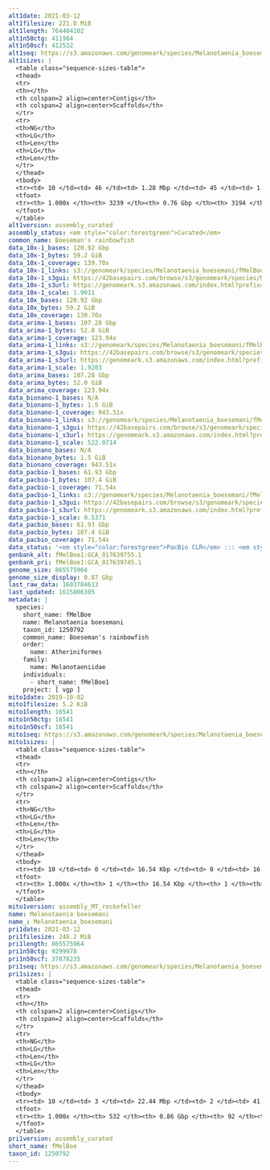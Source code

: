 ```yaml
---
alt1date: 2021-03-12
alt1filesize: 221.0 MiB
alt1length: 764404102
alt1n50ctg: 411984
alt1n50scf: 412532
alt1seq: https://s3.amazonaws.com/genomeark/species/Melanotaenia_boesemani/fMelBoe1/assembly_curated/fMelBoe1.alt.cur.20210312.fasta.gz
alt1sizes: |
  <table class="sequence-sizes-table">
  <thead>
  <tr>
  <th></th>
  <th colspan=2 align=center>Contigs</th>
  <th colspan=2 align=center>Scaffolds</th>
  </tr>
  <tr>
  <th>NG</th>
  <th>LG</th>
  <th>Len</th>
  <th>LG</th>
  <th>Len</th>
  </tr>
  </thead>
  <tbody>
  <tr><td> 10 </td><td> 46 </td><td> 1.28 Mbp </td><td> 45 </td><td> 1.31 Mbp </td></tr>  <tr><td> 20 </td><td> 117 </td><td> 0.91 Mbp </td><td> 115 </td><td> 0.93 Mbp </td></tr>  <tr><td> 30 </td><td> 212 </td><td> 0.71 Mbp </td><td> 209 </td><td> 0.72 Mbp </td></tr>  <tr><td> 40 </td><td> 334 </td><td> 0.55 Mbp </td><td> 331 </td><td> 0.55 Mbp </td></tr>  <tr style="background-color:#cccccc;"><td> 50 </td><td> 496 </td><td> 411.98 Kbp </td><td> 492 </td><td> 412.53 Kbp </td></tr>  <tr><td> 60 </td><td> 712 </td><td> 307.95 Kbp </td><td> 708 </td><td> 309.46 Kbp </td></tr>  <tr><td> 70 </td><td> 1000 </td><td> 230.82 Kbp </td><td> 994 </td><td> 232.70 Kbp </td></tr>  <tr><td> 80 </td><td> 1395 </td><td> 163.85 Kbp </td><td> 1387 </td><td> 164.84 Kbp </td></tr>  <tr><td> 90 </td><td> 1966 </td><td> 108.35 Kbp </td><td> 1952 </td><td> 109.30 Kbp </td></tr>  <tr><td> 100 </td><td> 3238 </td><td> 420  bp </td><td> 3193 </td><td> 485  bp </td></tr>  </tbody>
  <tfoot>
  <tr><th> 1.000x </th><th> 3239 </th><th> 0.76 Gbp </th><th> 3194 </th><th> 0.76 Gbp </th></tr>
  </tfoot>
  </table>
alt1version: assembly_curated
assembly_status: <em style="color:forestgreen">Curated</em>
common_name: Boeseman's rainbowfish
data_10x-1_bases: 120.92 Gbp
data_10x-1_bytes: 59.2 GiB
data_10x-1_coverage: 139.70x
data_10x-1_links: s3://genomeark/species/Melanotaenia_boesemani/fMelBoe1/genomic_data/10x/<br>
data_10x-1_s3gui: https://42basepairs.com/browse/s3/genomeark/species/Melanotaenia_boesemani/fMelBoe1/genomic_data/10x/
data_10x-1_s3url: https://genomeark.s3.amazonaws.com/index.html?prefix=species/Melanotaenia_boesemani/fMelBoe1/genomic_data/10x/
data_10x-1_scale: 1.9011
data_10x_bases: 120.92 Gbp
data_10x_bytes: 59.2 GiB
data_10x_coverage: 139.70x
data_arima-1_bases: 107.28 Gbp
data_arima-1_bytes: 52.0 GiB
data_arima-1_coverage: 123.94x
data_arima-1_links: s3://genomeark/species/Melanotaenia_boesemani/fMelBoe1/genomic_data/arima/<br>
data_arima-1_s3gui: https://42basepairs.com/browse/s3/genomeark/species/Melanotaenia_boesemani/fMelBoe1/genomic_data/arima/
data_arima-1_s3url: https://genomeark.s3.amazonaws.com/index.html?prefix=species/Melanotaenia_boesemani/fMelBoe1/genomic_data/arima/
data_arima-1_scale: 1.9203
data_arima_bases: 107.28 Gbp
data_arima_bytes: 52.0 GiB
data_arima_coverage: 123.94x
data_bionano-1_bases: N/A
data_bionano-1_bytes: 1.5 GiB
data_bionano-1_coverage: 943.51x
data_bionano-1_links: s3://genomeark/species/Melanotaenia_boesemani/fMelBoe1/genomic_data/bionano/<br>
data_bionano-1_s3gui: https://42basepairs.com/browse/s3/genomeark/species/Melanotaenia_boesemani/fMelBoe1/genomic_data/bionano/
data_bionano-1_s3url: https://genomeark.s3.amazonaws.com/index.html?prefix=species/Melanotaenia_boesemani/fMelBoe1/genomic_data/bionano/
data_bionano-1_scale: 522.0714
data_bionano_bases: N/A
data_bionano_bytes: 1.5 GiB
data_bionano_coverage: 943.51x
data_pacbio-1_bases: 61.93 Gbp
data_pacbio-1_bytes: 107.4 GiB
data_pacbio-1_coverage: 71.54x
data_pacbio-1_links: s3://genomeark/species/Melanotaenia_boesemani/fMelBoe1/genomic_data/pacbio/<br>
data_pacbio-1_s3gui: https://42basepairs.com/browse/s3/genomeark/species/Melanotaenia_boesemani/fMelBoe1/genomic_data/pacbio/
data_pacbio-1_s3url: https://genomeark.s3.amazonaws.com/index.html?prefix=species/Melanotaenia_boesemani/fMelBoe1/genomic_data/pacbio/
data_pacbio-1_scale: 0.5371
data_pacbio_bases: 61.93 Gbp
data_pacbio_bytes: 107.4 GiB
data_pacbio_coverage: 71.54x
data_status: '<em style="color:forestgreen">PacBio CLR</em> ::: <em style="color:forestgreen">10x</em> ::: <em style="color:forestgreen">Arima</em>'
genbank_alt: fMelBoe1:GCA_017639755.1
genbank_pri: fMelBoe1:GCA_017639745.1
genome_size: 865575964
genome_size_display: 0.87 Gbp
last_raw_data: 1603704613
last_updated: 1615806305
metadata: |
  species:
    short_name: fMelBoe
    name: Melanotaenia boesemani
    taxon_id: 1250792
    common_name: Boeseman's rainbowfish
    order:
      name: Atheriniformes
    family:
      name: Melanotaeniidae
    individuals:
      - short_name: fMelBoe1
    project: [ vgp ]
mito1date: 2019-10-02
mito1filesize: 5.2 KiB
mito1length: 16541
mito1n50ctg: 16541
mito1n50scf: 16541
mito1seq: https://s3.amazonaws.com/genomeark/species/Melanotaenia_boesemani/fMelBoe1/assembly_MT_rockefeller/fMelBoe1.MT.20191002.fasta.gz
mito1sizes: |
  <table class="sequence-sizes-table">
  <thead>
  <tr>
  <th></th>
  <th colspan=2 align=center>Contigs</th>
  <th colspan=2 align=center>Scaffolds</th>
  </tr>
  <tr>
  <th>NG</th>
  <th>LG</th>
  <th>Len</th>
  <th>LG</th>
  <th>Len</th>
  </tr>
  </thead>
  <tbody>
  <tr><td> 10 </td><td> 0 </td><td> 16.54 Kbp </td><td> 0 </td><td> 16.54 Kbp </td></tr>  <tr><td> 20 </td><td> 0 </td><td> 16.54 Kbp </td><td> 0 </td><td> 16.54 Kbp </td></tr>  <tr><td> 30 </td><td> 0 </td><td> 16.54 Kbp </td><td> 0 </td><td> 16.54 Kbp </td></tr>  <tr><td> 40 </td><td> 0 </td><td> 16.54 Kbp </td><td> 0 </td><td> 16.54 Kbp </td></tr>  <tr style="background-color:#cccccc;"><td> 50 </td><td> 0 </td><td style="background-color:#ff8888;"> 16.54 Kbp </td><td> 0 </td><td style="background-color:#ff8888;"> 16.54 Kbp </td></tr>  <tr><td> 60 </td><td> 0 </td><td> 16.54 Kbp </td><td> 0 </td><td> 16.54 Kbp </td></tr>  <tr><td> 70 </td><td> 0 </td><td> 16.54 Kbp </td><td> 0 </td><td> 16.54 Kbp </td></tr>  <tr><td> 80 </td><td> 0 </td><td> 16.54 Kbp </td><td> 0 </td><td> 16.54 Kbp </td></tr>  <tr><td> 90 </td><td> 0 </td><td> 16.54 Kbp </td><td> 0 </td><td> 16.54 Kbp </td></tr>  <tr><td> 100 </td><td> 0 </td><td> 16.54 Kbp </td><td> 0 </td><td> 16.54 Kbp </td></tr>  </tbody>
  <tfoot>
  <tr><th> 1.000x </th><th> 1 </th><th> 16.54 Kbp </th><th> 1 </th><th> 16.54 Kbp </th></tr>
  </tfoot>
  </table>
mito1version: assembly_MT_rockefeller
name: Melanotaenia boesemani
name_: Melanotaenia_boesemani
pri1date: 2021-03-12
pri1filesize: 248.2 MiB
pri1length: 865575964
pri1n50ctg: 9299978
pri1n50scf: 37878235
pri1seq: https://s3.amazonaws.com/genomeark/species/Melanotaenia_boesemani/fMelBoe1/assembly_curated/fMelBoe1.pri.cur.20210312.fasta.gz
pri1sizes: |
  <table class="sequence-sizes-table">
  <thead>
  <tr>
  <th></th>
  <th colspan=2 align=center>Contigs</th>
  <th colspan=2 align=center>Scaffolds</th>
  </tr>
  <tr>
  <th>NG</th>
  <th>LG</th>
  <th>Len</th>
  <th>LG</th>
  <th>Len</th>
  </tr>
  </thead>
  <tbody>
  <tr><td> 10 </td><td> 3 </td><td> 22.44 Mbp </td><td> 2 </td><td> 41.08 Mbp </td></tr>  <tr><td> 20 </td><td> 7 </td><td> 18.58 Mbp </td><td> 4 </td><td> 39.49 Mbp </td></tr>  <tr><td> 30 </td><td> 13 </td><td> 14.01 Mbp </td><td> 6 </td><td> 39.29 Mbp </td></tr>  <tr><td> 40 </td><td> 19 </td><td> 12.20 Mbp </td><td> 8 </td><td> 38.00 Mbp </td></tr>  <tr style="background-color:#cccccc;"><td> 50 </td><td> 27 </td><td style="background-color:#88ff88;"> 9.30 Mbp </td><td> 10 </td><td style="background-color:#88ff88;"> 37.88 Mbp </td></tr>  <tr><td> 60 </td><td> 40 </td><td> 5.51 Mbp </td><td> 13 </td><td> 35.46 Mbp </td></tr>  <tr><td> 70 </td><td> 59 </td><td> 3.87 Mbp </td><td> 15 </td><td> 34.71 Mbp </td></tr>  <tr><td> 80 </td><td> 88 </td><td> 2.36 Mbp </td><td> 18 </td><td> 31.82 Mbp </td></tr>  <tr><td> 90 </td><td> 140 </td><td> 1.13 Mbp </td><td> 20 </td><td> 30.54 Mbp </td></tr>  <tr><td> 100 </td><td> 531 </td><td> 165  bp </td><td> 91 </td><td> 874  bp </td></tr>  </tbody>
  <tfoot>
  <tr><th> 1.000x </th><th> 532 </th><th> 0.86 Gbp </th><th> 92 </th><th> 0.87 Gbp </th></tr>
  </tfoot>
  </table>
pri1version: assembly_curated
short_name: fMelBoe
taxon_id: 1250792
---
```


